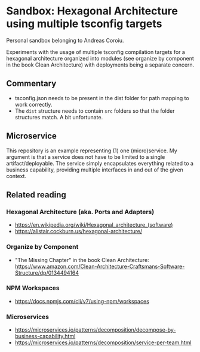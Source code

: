 # Sandbox: Hexagonal Architecture using multiple tsconfig targets
Personal sandbox belonging to Andreas Coroiu.

Experiments with the usage of multiple tsconfig compilation targets for a hexagonal architecture organized into modules (see organize by component in the book Clean Architecture) with deployments being a separate concern.

## Commentary
- tsconfig.json needs to be present in the dist folder for path mapping to work correctly.
- The `dist` structure needs to contain `src` folders so that the folder structures match. A bit unfortunate.

## Microservice
This repository is an example representing (1) one (micro)service. My argument is that a service does not have to be limited to a single artifact/deployable. The service simply encapsulates everything related to a business capability, providing multiple interfaces in and out of the given context.

## Related reading
### Hexagonal Architecture (aka. Ports and Adapters)
- https://en.wikipedia.org/wiki/Hexagonal_architecture_(software)
- https://alistair.cockburn.us/hexagonal-architecture/

### Organize by Component
- "The Missing Chapter" in the book Clean Architecture: https://www.amazon.com/Clean-Architecture-Craftsmans-Software-Structure/dp/0134494164

### NPM Workspaces
- https://docs.npmjs.com/cli/v7/using-npm/workspaces

### Microservices
- https://microservices.io/patterns/decomposition/decompose-by-business-capability.html
- https://microservices.io/patterns/decomposition/service-per-team.html
